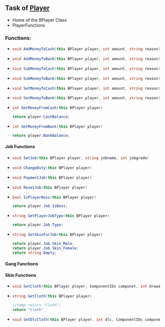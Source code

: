 ## Task of <ins>Player</ins>

- Home of the BPlayer Class
- PlayerFunctions

### Functions:

- ```csharp
  void AddMoneyToCash(this BPlayer player, int amount, string reason)
- ```csharp
  void AddMoneyToBank(this BPlayer player, int amount, string reason)
- ```csharp
  void SubMoneyToCash(this BPlayer player, int amount, string reason)
- ```csharp
  void SubMoneyToBank(this BPlayer player, int amount, string reason)
- ```csharp
  void SetMoneyToCash(this BPlayer player, int amount, string reason)
- ```csharp
  void SetMoneyToBank(this BPlayer player, int amount, string reason)
- ```csharp
  int GetMoneyFromCash(this BPlayer player)
  
  return player.CashBalance;
- ```csharp
  int GetMoneyFromBank(this BPlayer player)
  
  return player.BankBalance;

#### Job Functions

- ```csharp
  void SetJob(this BPlayer player, string jobname, int jobgrade)
- ```csharp
  void ChangeDuty(this BPlayer player)
- ```csharp
  void PaymentJob(this BPlayer player)
- ```csharp
  void ResetJob(this BPlayer player)
- ```csharp
  bool IsPlayerBoss(this BPlayer player)
  
  return player.Job.IsBoss;
- ```csharp
  string GetPlayerJobType(this BPlayer player)
  
  return player.Job.Type;
- ```csharp
  string GetSkinForJob(this BPlayer player)
  
  return player.Job.Skin_Male;
  return player.Job.Skin_Female;
  return string.Empty;

#### Gang Functions

#### Skin Functions

- ````csharp
  void SetCloth(this BPlayer player, ComponentIDs componet, int drawable, int texture, int? pallette)
- ```csharp
  string GetCloth(this BPlayer player)
  
  //temp return "Cloth";
  return "Cloth"
- ```csharp
  void SetDlcCloth(this BPlayer player, int dlc, ComponentIDs componet, int drawable, int texture, int? pallette)